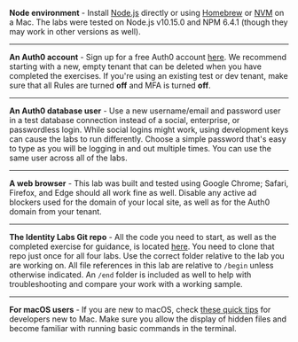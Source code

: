 <!-- markdownlint-disable MD041 -->

**Node environment** - Install [Node.js](https://nodejs.org) directly or using [Homebrew](https://formulae.brew.sh/formula/node) or [NVM](https://github.com/nvm-sh/nvm) on a Mac. The labs were tested on Node.js v10.15.0 and NPM 6.4.1 (though they may work in other versions as well).

---

**An Auth0 account** - Sign up for a free Auth0 account [here](https://auth0.com/signup). We recommend starting with a new, empty tenant that can be deleted when you have completed the exercises. If you're using an existing test or dev tenant, make sure that all Rules are turned **off** and MFA is turned **off**.

---

**An Auth0 database user** - Use a new username/email and password user in a test database connection instead of a social, enterprise, or passwordless login. While social logins might work, using development keys can cause the labs to run differently. Choose a simple password that's easy to type as you will be logging in and out multiple times. You can use the same user across all of the labs.

---

**A web browser** - This lab was built and tested using Google Chrome; Safari, Firefox, and Edge should all work fine as well. Disable any active ad blockers used for the domain of your local site, as well as for the Auth0 domain from your tenant.

---

**The Identity Labs Git repo** - All the code you need to start, as well as the completed exercise for guidance, is located [here](https://github.com/auth0/identity-102-exercises). You need to clone that repo just once for all four labs. Use the correct folder relative to the lab you are working on. All file references in this lab are relative to `/begin` unless otherwise indicated. An `/end` folder is included as well to help with troubleshooting and compare your work with a working sample.

---

**For macOS users** - If you are new to macOS, check [these quick tips](https://blogs.mulesoft.com/dev/newbie/quick-tips-for-developers-new-to-mac/) for developers new to Mac. Make sure you allow the display of hidden files and become familiar with running basic commands in the terminal.
